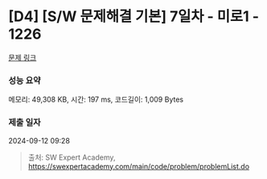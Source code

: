 # [D4] [S/W 문제해결 기본] 7일차 - 미로1 - 1226 

[문제 링크](https://swexpertacademy.com/main/code/problem/problemDetail.do?contestProbId=AV14vXUqAGMCFAYD) 

### 성능 요약

메모리: 49,308 KB, 시간: 197 ms, 코드길이: 1,009 Bytes

### 제출 일자

2024-09-12 09:28



> 출처: SW Expert Academy, https://swexpertacademy.com/main/code/problem/problemList.do